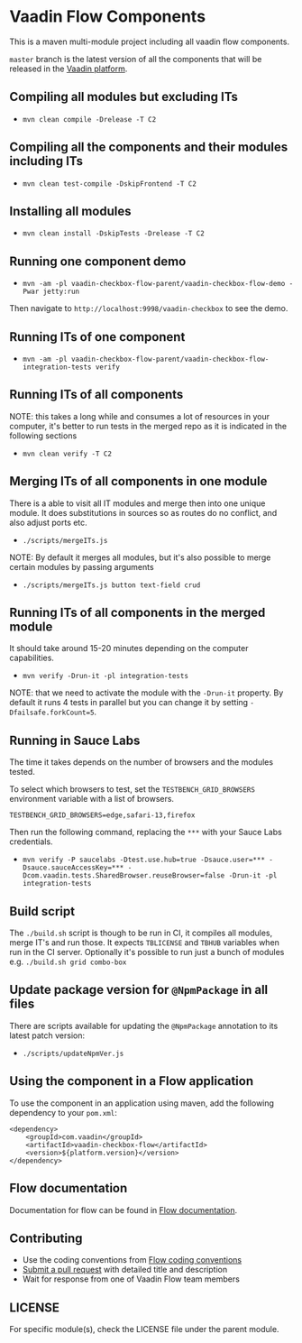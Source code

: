 # Vaadin Flow Components

This is a maven multi-module project including all vaadin flow components.

`master` branch is the latest version of all the components that will be released in the [Vaadin platform](https://github.com/vaadin/platform).

## Compiling all modules but excluding ITs

- `mvn clean compile -Drelease -T C2`

## Compiling all the components and their modules including ITs

- `mvn clean test-compile -DskipFrontend -T C2`

## Installing all modules

- `mvn clean install -DskipTests -Drelease -T C2`

## Running one component demo

- `mvn -am -pl vaadin-checkbox-flow-parent/vaadin-checkbox-flow-demo -Pwar jetty:run`

Then navigate to `http://localhost:9998/vaadin-checkbox` to see the demo.

## Running ITs of one component

- `mvn -am -pl vaadin-checkbox-flow-parent/vaadin-checkbox-flow-integration-tests verify`

## Running ITs of all components

NOTE: this takes a long while and consumes a lot of resources in your computer, it's better to run tests in the merged repo as it is indicated in the following sections

- `mvn clean verify -T C2`

## Merging ITs of all components in one module

There is a able to visit all IT modules and merge then into one unique module.
It does substitutions in sources so as routes do no conflict, and also adjust ports etc.

- `./scripts/mergeITs.js`

NOTE: By default it merges all modules, but it's also possible to merge certain modules by passing arguments

- `./scripts/mergeITs.js button text-field crud`

## Running ITs of all components in the merged module

It should take around 15-20 minutes depending on the computer capabilities.

- `mvn verify -Drun-it -pl integration-tests`

NOTE: that we need to activate the module with the `-Drun-it` property. By default it runs 4 tests in parallel but you can change it by setting `-Dfailsafe.forkCount=5`.

## Running in Sauce Labs

The time it takes depends on the number of browsers and the modules tested.

To select which browsers to test, set the `TESTBENCH_GRID_BROWSERS` environment variable with a list of browsers.
```
TESTBENCH_GRID_BROWSERS=edge,safari-13,firefox
```
Then run the following command, replacing the `***` with your Sauce Labs credentials.
- `mvn verify -P saucelabs -Dtest.use.hub=true -Dsauce.user=*** -Dsauce.sauceAccessKey=*** -Dcom.vaadin.tests.SharedBrowser.reuseBrowser=false -Drun-it -pl integration-tests`

## Build script

The `./build.sh` script is though to be run in CI, it compiles all modules, merge IT's and run those.
It expects `TBLICENSE` and `TBHUB` variables when run in the CI server.
Optionally it's possible to run just a bunch of modules e.g. `./build.sh grid combo-box`

## Update package version for `@NpmPackage` in all files
There are scripts available for updating the `@NpmPackage` annotation to its latest patch version:
- `./scripts/updateNpmVer.js`

## Using the component in a Flow application
To use the component in an application using maven,
add the following dependency to your `pom.xml`:
```
<dependency>
    <groupId>com.vaadin</groupId>
    <artifactId>vaadin-checkbox-flow</artifactId>
    <version>${platform.version}</version>
</dependency>
```

## Flow documentation
Documentation for flow can be found in [Flow documentation](https://github.com/vaadin/flow-and-components-documentation/blob/master/documentation/Overview.asciidoc).

## Contributing
- Use the coding conventions from [Flow coding conventions](https://github.com/vaadin/flow/tree/master/eclipse)
- [Submit a pull request](https://www.digitalocean.com/community/tutorials/how-to-create-a-pull-request-on-github) with detailed title and description
- Wait for response from one of Vaadin Flow team members

## LICENSE
For specific module(s), check the LICENSE file under the parent module.
